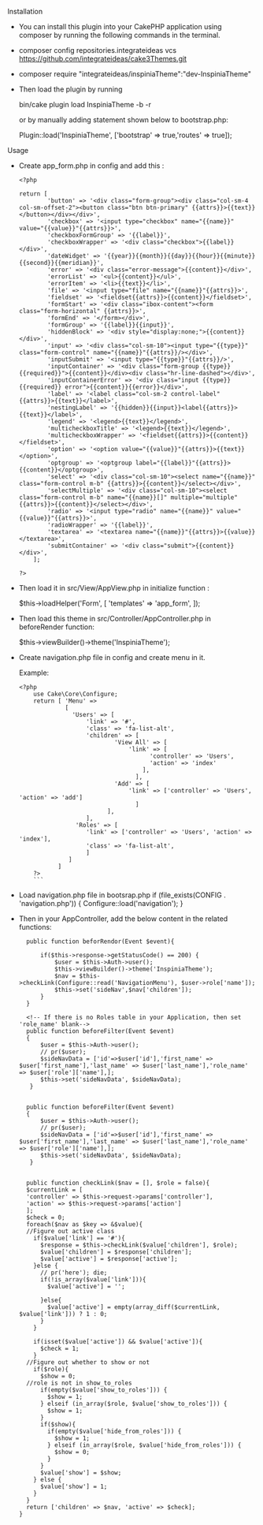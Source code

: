 Installation

- You can install this plugin into your CakePHP application using composer by running the following commands in the terminal.

- composer config repositories.integrateideas vcs https://github.com/integrateideas/cake3Themes.git

- composer require "integrateideas/inspiniaTheme":"dev-InspiniaTheme"

- Then load the plugin by running
	
	bin/cake plugin load InspiniaTheme -b -r

	or by manually adding statement shown below to bootstrap.php:

	Plugin::load('InspiniaTheme', ['bootstrap' => true,'routes' => true]);

Usage

- Create app_form.php in config and add this :

	```
	<?php

	return [
	        'button' => '<div class="form-group"><div class="col-sm-4 col-sm-offset-2"><button class="btn btn-primary" {{attrs}}>{{text}}</button></div></div>',
	        'checkbox' => '<input type="checkbox" name="{{name}}" value="{{value}}"{{attrs}}>',
	        'checkboxFormGroup' => '{{label}}',
	        'checkboxWrapper' => '<div class="checkbox">{{label}}</div>',
	        'dateWidget' => '{{year}}{{month}}{{day}}{{hour}}{{minute}}{{second}}{{meridian}}',
	        'error' => '<div class="error-message">{{content}}</div>',
	        'errorList' => '<ul>{{content}}</ul>',
	        'errorItem' => '<li>{{text}}</li>',
	        'file' => '<input type="file" name="{{name}}"{{attrs}}>',
	        'fieldset' => '<fieldset{{attrs}}>{{content}}</fieldset>',
	        'formStart' => '<div class="ibox-content"><form class="form-horizontal" {{attrs}}>',
	        'formEnd' => '</form></div>',
	        'formGroup' => '{{label}}{{input}}',
	        'hiddenBlock' => '<div style="display:none;">{{content}}</div>',
	        'input' => '<div class="col-sm-10"><input type="{{type}}" class="form-control" name="{{name}}"{{attrs}}/></div>',
	        'inputSubmit' => '<input type="{{type}}"{{attrs}}/>',
	        'inputContainer' => '<div class="form-group {{type}}{{required}}">{{content}}</div><div class="hr-line-dashed"></div>',
	        'inputContainerError' => '<div class="input {{type}}{{required}} error">{{content}}{{error}}</div>',
	        'label' => '<label class="col-sm-2 control-label" {{attrs}}>{{text}}</label>',
	        'nestingLabel' => '{{hidden}}{{input}}<label{{attrs}}>{{text}}</label>',
	        'legend' => '<legend>{{text}}</legend>',
	        'multicheckboxTitle' => '<legend>{{text}}</legend>',
	        'multicheckboxWrapper' => '<fieldset{{attrs}}>{{content}}</fieldset>',
	        'option' => '<option value="{{value}}"{{attrs}}>{{text}}</option>',
	        'optgroup' => '<optgroup label="{{label}}"{{attrs}}>{{content}}</optgroup>',
	        'select' => '<div class="col-sm-10"><select name="{{name}}" class="form-control m-b" {{attrs}}>{{content}}</select></div>',
	        'selectMultiple' => '<div class="col-sm-10"><select class="form-control m-b" name="{{name}}[]" multiple="multiple"{{attrs}}>{{content}}</select></div>',
	        'radio' => '<input type="radio" name="{{name}}" value="{{value}}"{{attrs}}>',
	        'radioWrapper' => '{{label}}',
	        'textarea' => '<textarea name="{{name}}"{{attrs}}>{{value}}</textarea>',
	        'submitContainer' => '<div class="submit">{{content}}</div>',
	    ];

	?> 
  ```

- Then load it  in src/View/AppView.php in initialize function :
	 
	 $this->loadHelper('Form', [
           'templates' => 'app_form',
       ]);

- Then load this theme in src/Controller/AppController.php in beforeRender function:
	
	$this->viewBuilder()->theme('InspiniaTheme');

- Create navigation.php file in config and create menu in it.
	<!--If a menu has children, then the link for the menu must always be #-->
	<!--All links must be in the form of ['controller' => 'ControllerName', 'action' =>'action name' ] -->
	Example:
		
    ```
    <?php
		use Cake\Core\Configure;
		return [ 'Menu' =>
                 [
                   'Users' => [
                       'link' => '#',
                       'class' => 'fa-list-alt',
                       'children' => [
                               'View All' => [
                                   'link' => [
                                         'controller' => 'Users',
                                         'action' => 'index'
                                       ],
                                     ],
                               'Add' => [
                                   'link' => ['controller' => 'Users', 'action' => 'add']
                                     ]
                             ],
                       ], 
                    'Roles' => [
                       'link' => ['controller' => 'Users', 'action' => 'index'],
                       'class' => 'fa-list-alt',
                       ]
                  ]
               ]
        ?>
        ```
- Load navigation.php file in bootsrap.php
	if (file_exists(CONFIG . 'navigation.php')) {
   		Configure::load('navigation');
	}

- Then in your AppController, add the below content in the related functions:
	
  ```
	public function beforRendor(Event $event){

		if($this->response->getStatusCode() == 200) {
            $user = $this->Auth->user();
            $this->viewBuilder()->theme('InspiniaTheme');
            $nav = $this->checkLink(Configure::read('NavigationMenu'), $user->role['name']);
            $this->set('sideNav',$nav['children']);
        }
	}	

	<!-- If there is no Roles table in your Application, then set 'role_name' blank-->
    public function beforeFilter(Event $event)
    {
        $user = $this->Auth->user();
        // pr($user);
        $sideNavData = ['id'=>$user['id'],'first_name' => $user['first_name'],'last_name' => $user['last_name'],'role_name' => $user['role']['name'],];
        $this->set('sideNavData', $sideNavData);
     }


    public function beforeFilter(Event $event)
    {
        $user = $this->Auth->user();
        // pr($user);
        $sideNavData = ['id'=>$user['id'],'first_name' => $user['first_name'],'last_name' => $user['last_name'],'role_name' => $user['role']['name'],];
        $this->set('sideNavData', $sideNavData);
     }


	public function checkLink($nav = [], $role = false){
    $currentLink = [
    'controller' => $this->request->params['controller'],
    'action' => $this->request->params['action']
    ];
    $check = 0;
    foreach($nav as $key => &$value){
    //Figure out active class
      if($value['link'] == '#'){
        $response = $this->checkLink($value['children'], $role);
        $value['children'] = $response['children'];
        $value['active'] = $response['active'];
      }else {
        // pr('here'); die;
        if(!is_array($value['link'])){
          $value['active'] = '';

        }else{
          $value['active'] = empty(array_diff($currentLink, $value['link'])) ? 1 : 0;         
        }
      }

      if(isset($value['active']) && $value['active']){
        $check = 1;
      }
    //Figure out whether to show or not
      if($role){
        $show = 0;
    //role is not in show_to_roles
        if(empty($value['show_to_roles'])) {
          $show = 1;
        } elseif (in_array($role, $value['show_to_roles'])) {
          $show = 1;
        }
        if($show){
          if(empty($value['hide_from_roles'])) {
            $show = 1;
          } elseif (in_array($role, $value['hide_from_roles'])) {
            $show = 0;
          }  
        }
        $value['show'] = $show;
      } else {
        $value['show'] = 1;
      }
    }
    return ['children' => $nav, 'active' => $check];
  }
  ```


